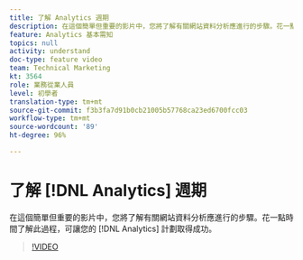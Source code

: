 ```yaml
---
title: 了解 Analytics 週期
description: 在這個簡單但重要的影片中，您將了解有關網站資料分析應進行的步驟。花一點時間了解此過程，可讓您的 Analytics 計劃取得成功。
feature: Analytics 基本需知
topics: null
activity: understand
doc-type: feature video
team: Technical Marketing
kt: 3564
role: 業務從業人員
level: 初學者
translation-type: tm+mt
source-git-commit: f3b3fa7d91b0cb21005b57768ca23ed6700fcc03
workflow-type: tm+mt
source-wordcount: '89'
ht-degree: 96%

---
```



# 了解 [!DNL Analytics] 週期

在這個簡單但重要的影片中，您將了解有關網站資料分析應進行的步驟。花一點時間了解此過程，可讓您的 [!DNL Analytics] 計劃取得成功。

>[!VIDEO](https://video.tv.adobe.com/v/28950/?quality=12)
